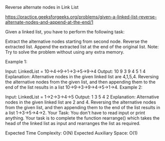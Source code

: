 Reverse alternate nodes in Link List

https://practice.geeksforgeeks.org/problems/given-a-linked-list-reverse-alternate-nodes-and-append-at-the-end/1

Given a linked list, you have to perform the following task:

Extract the alternative nodes starting from second node.
Reverse the extracted list.
Append the extracted list at the end of the original list.
Note: Try to solve the problem without using any extra memory.

Example 1:

Input:
LinkedList = 10->4->9->1->3->5->9->4
Output: 
10 9 3 9 4 5 1 4
Explanation: 
Alternative nodes in the given linked list are 4,1,5,4. Reversing the alternative nodes from the given list, and then appending them to the end of the list results in a list 10->9->3->9->4->5->1->4.
Example 2:

Input:
LinkedList = 1->2->3->4->5
Output: 
1 3 5 4 2 
Explanation:
Alternative nodes in the given linked list are 2 and 4. Reversing the alternative nodes from the given list, and then appending them to the end of the list results in a list 1->3->5->4->2.
Your Task:
You don't have to read input or print anything. Your task is to complete the function rearrange() which takes the head of the linked list as input and rearranges the list as required.

Expected Time Complexity: O(N)
Expected Auxiliary Space: O(1)
